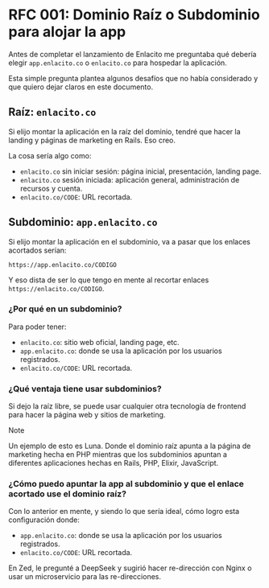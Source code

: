 # RFC 001: Dominio Raíz o Subdominio para alojar la app

Antes de completar el lanzamiento de Enlacito me preguntaba qué debería elegir `app.enlacito.co` o `enlacito.co` para hospedar la aplicación.

Esta simple pregunta plantea algunos desafíos que no había considerado y que quiero dejar claros en este documento.

## Raíz: `enlacito.co`

Si elijo montar la aplicación en la raíz del dominio, tendré que hacer la landing y páginas de marketing en Rails. Eso creo.

La cosa sería algo como:

- `enlacito.co` sin iniciar sesión: página inicial, presentación, landing page.
- `enlacito.co` sesión iniciada: aplicación general, administración de recursos y cuenta.
- `enlacito.co/CODE`: URL recortada.


## Subdominio: `app.enlacito.co`

Si elijo montar la aplicación en el subdominio, va a pasar que los enlaces acortados serían:

```
https://app.enlacito.co/CODIGO
```

Y eso dista de ser lo que tengo en mente al recortar enlaces `https://enlacito.co/CODIGO`.

### ¿Por qué en un subdominio?

Para poder tener:

- `enlacito.co`: sitio web oficial, landing page, etc.
- `app.enlacito.co`: donde se usa la aplicación por los usuarios registrados.
- `enlacito.co/CODE`: URL recortada.

### ¿Qué ventaja tiene usar subdominios?

Si dejo la raíz libre, se puede usar cualquier otra tecnología de frontend para hacer la página web y sitios de marketing.

> [!Note]
> Un ejemplo de esto es Luna. Donde el dominio raíz apunta a la página de marketing hecha en PHP mientras que los subdominios apuntan a diferentes aplicaciones hechas en Rails, PHP, Elixir, JavaScript.

### ¿Cómo puedo apuntar la app al subdominio y que el enlace acortado use el dominio raíz?

Con lo anterior en mente, y siendo lo que sería ideal, cómo logro esta configuración donde:

- `app.enlacito.co`: donde se usa la aplicación por los usuarios registrados.
- `enlacito.co/CODE`: URL recortada.

En Zed, le pregunté a DeepSeek y sugirió hacer re-dirección con Nginx o usar un microservicio para las re-direcciones.

